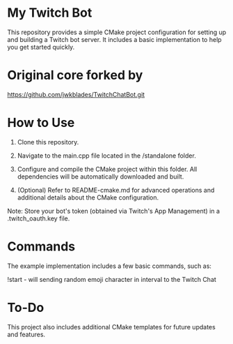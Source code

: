 # My Twitch Bot

This repository provides a simple CMake project configuration for setting up and building a Twitch bot server. It includes a basic implementation to help you get started quickly.

# Original core forked by

https://github.com/jwkblades/TwitchChatBot.git

# How to Use

1. Clone this repository.

2. Navigate to the main.cpp file located in the /standalone folder.

3. Configure and compile the CMake project within this folder. All dependencies will be automatically downloaded and built.

4. (Optional) Refer to README-cmake.md for advanced operations and additional details about the CMake configuration.

Note: Store your bot's token (obtained via Twitch's App Management) in a .twitch_oauth.key file.

# Commands
The example implementation includes a few basic commands, such as:

!start - will sending random emoji character in interval to the Twitch Chat

# To-Do

This project also includes additional CMake templates for future updates and features.
